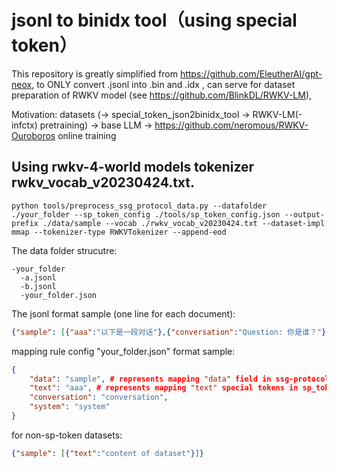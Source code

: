 # jsonl to binidx tool（using special token）

This repository is greatly simplified from https://github.com/EleutherAI/gpt-neox, to ONLY convert .jsonl into .bin and .idx , can serve for dataset preparation of RWKV model (see https://github.com/BlinkDL/RWKV-LM), 

Motivation: datasets (-> special_token_json2binidx_tool -> RWKV-LM(-infctx) pretraining) -> base LLM -> https://github.com/neromous/RWKV-Ouroboros online training

## Using rwkv-4-world models tokenizer rwkv_vocab_v20230424.txt.
```
python tools/preprocess_ssg_protocol_data.py --datafolder ./your_folder --sp_token_config ./tools/sp_token_config.json --output-prefix ./data/sample --vocab ./rwkv_vocab_v20230424.txt --dataset-impl mmap --tokenizer-type RWKVTokenizer --append-eod
```

The data folder strucutre:
```
-your_folder
  -a.jsonl
  -b.jsonl
  -your_folder.json
```

The jsonl format sample (one line for each document):
```json
{"sample": [{"aaa":"以下是一段对话"},{"conversation":"Question: 你是谁？"},{"conversation":"Answer:阿巴阿巴，我也不知道我是谁"},{"system":"Answer后是AI的回答"},{"conversation":"Question: 你是谁？"},{"conversation":"Answer:我是AI，这是我的回答。"}]}
```

mapping rule config "your_folder.json" format sample:
```json
{
    "data": "sample", # represents mapping "data" field in ssg-protocol into "sample"
    "text": "aaa", # represents mapping "text" special tokens in sp_token_config.json into "aaa"
    "conversation": "conversation",
    "system": "system"
}
```

for non-sp-token datasets:
```json
{"sample": [{"text":"content of dataset"}]}
```
